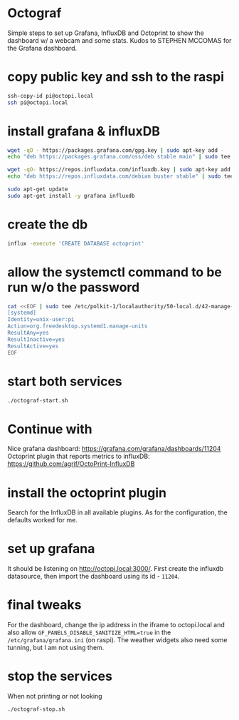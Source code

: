 # Octograf
Simple steps to set up Grafana, InfluxDB and Octoprint to show the dashboard w/ a webcam and some stats. Kudos to STEPHEN MCCOMAS for the Grafana dashboard.

# copy public key and ssh to the raspi

```bash
ssh-copy-id pi@octopi.local
ssh pi@octopi.local
```

# install grafana & influxDB

```bash
wget -qO - https://packages.grafana.com/gpg.key | sudo apt-key add -
echo "deb https://packages.grafana.com/oss/deb stable main" | sudo tee /etc/apt/sources.list.d/grafana.list

wget -qO- https://repos.influxdata.com/influxdb.key | sudo apt-key add -
echo "deb https://repos.influxdata.com/debian buster stable" | sudo tee /etc/apt/sources.list.d/influxdb.list

sudo apt-get update
sudo apt-get install -y grafana influxdb
```

# create the db

```bash
influx -execute 'CREATE DATABASE octoprint'
```

# allow the systemctl command to be run w/o the password
```bash
cat <<EOF | sudo tee /etc/polkit-1/localauthority/50-local.d/42-manage-units.pkla
[systemd]
Identity=unix-user:pi
Action=org.freedesktop.systemd1.manage-units
ResultAny=yes
ResultInactive=yes
ResultActive=yes
EOF
```

# start both services

```bash
./octograf-start.sh
```

# Continue with
Nice grafana dashboard: https://grafana.com/grafana/dashboards/11204
Octoprint plugin that reports metrics to influxDB: https://github.com/agrif/OctoPrint-InfluxDB

# install the octoprint plugin
Search for the InfluxDB in all available plugins. As for the configuration, the defaults worked for me.

# set up grafana
It should be listening on http://octopi.local:3000/. First create the influxdb datasource, then import the dashboard using its id - `11204`.

# final tweaks
For the dashboard, change the ip address in the iframe to octopi.local and also allow `GF_PANELS_DISABLE_SANITIZE_HTML=true` in the `/etc/grafana/grafana.ini` (on raspi). The weather widgets also need some tunning, but I am not using them.

# stop the services
When not printing or not looking

```bash
./octograf-stop.sh
```
